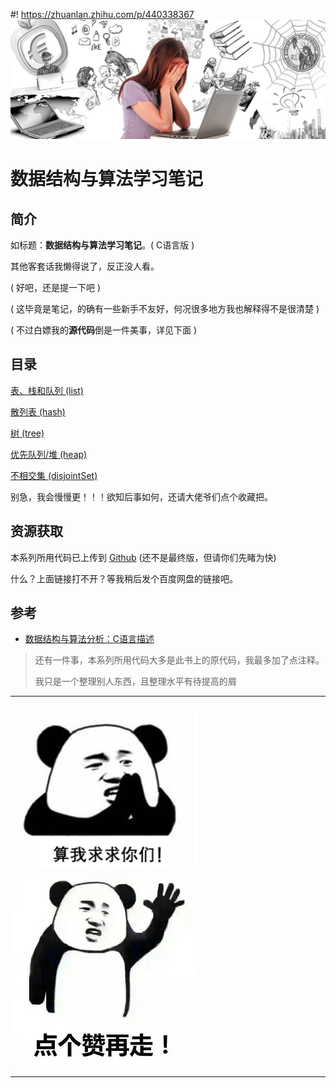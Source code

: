 #! https://zhuanlan.zhihu.com/p/440338367
![](image/algorithmHead.jpg)

# 数据结构与算法学习笔记

## 简介
如标题：**数据结构与算法学习笔记**。( C语言版 )

其他客套话我懒得说了，反正没人看。

( 好吧，还是提一下吧 )

( 这毕竟是笔记，的确有一些新手不友好，何况很多地方我也解释得不是很清楚 )

( 不过白嫖我的**源代码**倒是一件美事，详见下面 )

## 目录
[表、栈和队列 (list)](https://zhuanlan.zhihu.com/p/440338772)

[散列表 (hash)](https://zhuanlan.zhihu.com/p/440781368)

[树 (tree)](https://zhuanlan.zhihu.com/p/441243219)

[优先队列/堆 (heap)](https://zhuanlan.zhihu.com/p/443838469)

[不相交集 (disjointSet)](https://zhuanlan.zhihu.com/p/443838992)

别急，我会慢慢更！！！欲知后事如何，还请大佬爷们点个收藏把。

## 资源获取
本系列所用代码已上传到 [Github](https://github.com/kaiyuanX/Algorithm-in-C) (还不是最终版，但请你们先睹为快)

什么？上面链接打不开？等我稍后发个百度网盘的链接吧。

## 参考
* [数据结构与算法分析：C语言描述](https://book.douban.com/subject/1139426/)

> 还有一件事，本系列所用代码大多是此书上的原代码，我最多加了点注释。
> 
> 我只是一个整理别人东西，且整理水平有待提高的屑

---

![](image/begging.png)

![](image/zan.png)

---